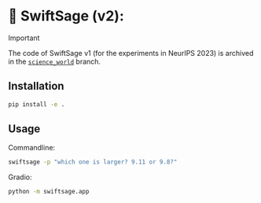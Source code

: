# 🤖 SwiftSage (v2): 

> [!IMPORTANT]
> The code of SwiftSage v1 (for the experiments in NeurIPS 2023) is archived in the [`science_world`](https://github.com/SwiftSage/SwiftSage/tree/science_world) branch.


<!-- Github Readme Important Callout box note -->

## Installation

```bash
pip install -e .
```

## Usage

Commandline:

```bash
swiftsage -p "which one is larger? 9.11 or 9.8?"
```

Gradio:

```bash
python -m swiftsage.app
```